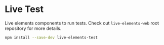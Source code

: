 # Live Test

Live elements components to run tests. Check out `live-elements-web` root repository for more details.

```sh
npm install --save-dev live-elements-test
```
